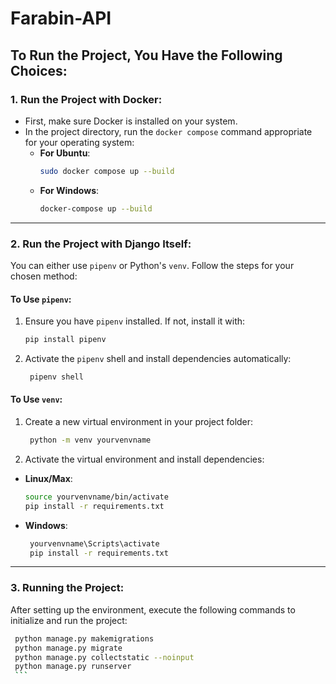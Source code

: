 # Farabin-API

## To Run the Project, You Have the Following Choices:

### 1. Run the Project with Docker:
- First, make sure Docker is installed on your system.
- In the project directory, run the `docker compose` command appropriate for your operating system:
  - **For Ubuntu**:
    ```bash
    sudo docker compose up --build
    ```
  - **For Windows**:
    ```bash
    docker-compose up --build
    ```

---

### 2. Run the Project with Django Itself:
You can either use `pipenv` or Python's `venv`. Follow the steps for your chosen method:

#### **To Use `pipenv`:**
1. Ensure you have `pipenv` installed. If not, install it with:
   ```bash
   pip install pipenv
   ```
2. Activate the `pipenv` shell and install dependencies automatically:
   ```bash
    pipenv shell
   ```

#### **To Use `venv`:**
1. Create a new virtual environment in your project folder:
   ```bash
    python -m venv yourvenvname
   ```
2. Activate the virtual environment and install dependencies:
- **Linux/Max**:
  ```bash
  source yourvenvname/bin/activate
  pip install -r requirements.txt
  ```
- **Windows**:
   ```bash
    yourvenvname\Scripts\activate
    pip install -r requirements.txt   
    ```

---
### 3. Running the Project:
After setting up the environment, execute the following commands to initialize and run the project:
   ```bash
    python manage.py makemigrations
    python manage.py migrate
    python manage.py collectstatic --noinput
    python manage.py runserver
    ```